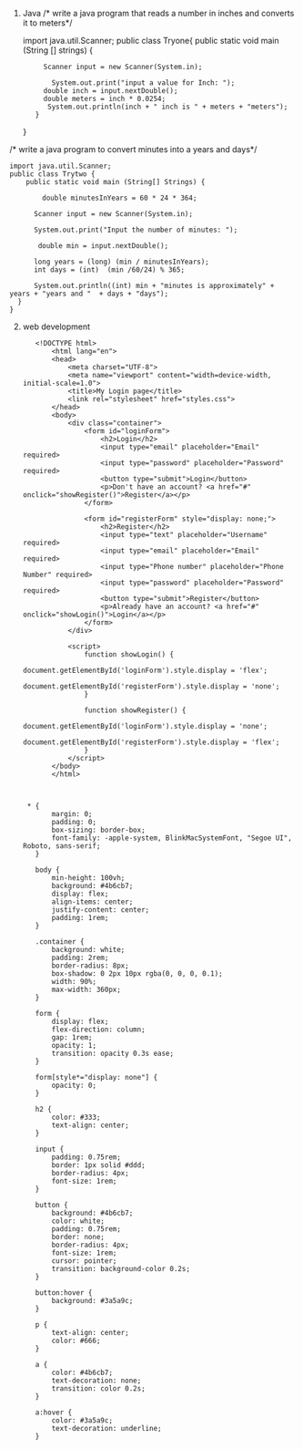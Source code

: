   1. Java
  /* write a java program that reads a number in inches and converts it to meters*/

        import java.util.Scanner;
        public class Tryone{
            public static void  main (String [] strings) {

              Scanner input = new Scanner(System.in);

                System.out.print("input a value for Inch: ");
              double inch = input.nextDouble();
              double meters = inch * 0.0254;
               System.out.println(inch + " inch is " + meters + "meters");
            }
        }



/* write a java program to convert minutes into a years and days*/

    import java.util.Scanner;
    public class Trytwo {
        public static void main (String[] Strings) {

            double minutesInYears = 60 * 24 * 364;

          Scanner input = new Scanner(System.in);

          System.out.print("Input the number of minutes: ");

           double min = input.nextDouble();

          long years = (long) (min / minutesInYears);
          int days = (int)  (min /60/24) % 365;

          System.out.println((int) min + "minutes is approximately" + years + "years and "  + days + "days");
      }
    }  



2. web development

          <!DOCTYPE html>
              <html lang="en">
              <head>
                  <meta charset="UTF-8">
                  <meta name="viewport" content="width=device-width, initial-scale=1.0">
                  <title>My Login page</title>
                  <link rel="stylesheet" href="styles.css">
              </head>
              <body>
                  <div class="container">
                      <form id="loginForm">
                          <h2>Login</h2>
                          <input type="email" placeholder="Email" required>
                          <input type="password" placeholder="Password" required>
                          <button type="submit">Login</button>
                          <p>Don't have an account? <a href="#" onclick="showRegister()">Register</a></p>
                      </form>
              
                      <form id="registerForm" style="display: none;">
                          <h2>Register</h2>
                          <input type="text" placeholder="Username" required>
                          <input type="email" placeholder="Email" required>
                          <input type="Phone number" placeholder="Phone Number" required>
                          <input type="password" placeholder="Password" required>
                          <button type="submit">Register</button>
                          <p>Already have an account? <a href="#" onclick="showLogin()">Login</a></p>
                      </form>
                  </div>
              
                  <script>
                      function showLogin() {
                          document.getElementById('loginForm').style.display = 'flex';
                          document.getElementById('registerForm').style.display = 'none';
                      }
              
                      function showRegister() {
                          document.getElementById('loginForm').style.display = 'none';
                          document.getElementById('registerForm').style.display = 'flex';
                      }
                  </script>
              </body>
              </html>

  
  
        * {
              margin: 0;
              padding: 0;
              box-sizing: border-box;
              font-family: -apple-system, BlinkMacSystemFont, "Segoe UI", Roboto, sans-serif;
          }
          
          body {
              min-height: 100vh;
              background: #4b6cb7;
              display: flex;
              align-items: center;
              justify-content: center;
              padding: 1rem;
          }
          
          .container {
              background: white;
              padding: 2rem;
              border-radius: 8px;
              box-shadow: 0 2px 10px rgba(0, 0, 0, 0.1);
              width: 90%;
              max-width: 360px;
          }
          
          form {
              display: flex;
              flex-direction: column;
              gap: 1rem;
              opacity: 1;
              transition: opacity 0.3s ease;
          }
          
          form[style*="display: none"] {
              opacity: 0;
          }
          
          h2 {
              color: #333;
              text-align: center;
          }
          
          input {
              padding: 0.75rem;
              border: 1px solid #ddd;
              border-radius: 4px;
              font-size: 1rem;
          }
          
          button {
              background: #4b6cb7;
              color: white;
              padding: 0.75rem;
              border: none;
              border-radius: 4px;
              font-size: 1rem;
              cursor: pointer;
              transition: background-color 0.2s;
          }
          
          button:hover {
              background: #3a5a9c;
          }
          
          p {
              text-align: center;
              color: #666;
          }
          
          a {
              color: #4b6cb7;
              text-decoration: none;
              transition: color 0.2s;
          }
          
          a:hover {
              color: #3a5a9c;
              text-decoration: underline;
          }


           

